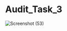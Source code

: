 # Audit_Task_3

![Screenshot (53)](https://user-images.githubusercontent.com/88796116/132140493-f1422b37-475b-49c8-a87d-05652fcc96df.png)
